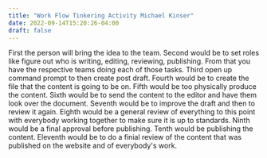 ```yaml
---
title: "Work Flow Tinkering Activity Michael Kinser"
date: 2022-09-14T15:20:26-04:00
draft: false
---
```

First the person will bring the idea to the team. 
Second would be to set roles like figure out who is writing, editing, reviewing, publishing. From that you have the respective teams doing each of those tasks. 
Third open up command prompt to then create post draft. 
Fourth would be to create the file that the content is going to be on. 
Fifth would be too physically produce the content.
Sixth would be to send the content to the editor and have them look over the document.
Seventh would be to improve the draft and then to review it again. 
Eighth would be a general review of everything to this point with everybody working together to make sure it is up to standards. 
Ninth would be a final approval before publishing.
Tenth would be publishing the content.
Eleventh would be to do a finial review of the content that was published on the website and of everybody's work. 